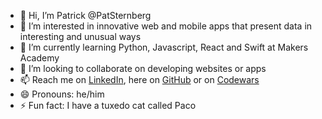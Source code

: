 - 👋 Hi, I’m Patrick @PatSternberg
- 👀 I’m interested in innovative web and mobile apps that present data in interesting and unusual ways
- 🌱 I’m currently learning Python, Javascript, React and Swift at Makers Academy
- 💞️ I’m looking to collaborate on developing websites or apps
- 📫 Reach me on [LinkedIn](https://www.linkedin.com/in/patrick-skipworth-a87a20145/), here on [GitHub](https://github.com/PatSternberg) or on [Codewars](https://www.codewars.com/users/PatSkip)
- 😄 Pronouns: he/him
- ⚡ Fun fact: I have a tuxedo cat called Paco

<!---
PatSternberg/PatSternberg is a ✨ special ✨ repository because its `README.md` (this file) appears on your GitHub profile.
You can click the Preview link to take a look at your changes.
--->
